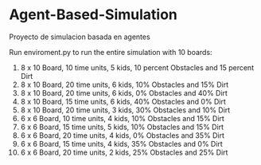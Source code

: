 # Agent-Based-Simulation
Proyecto de simulacion basada en agentes

Run enviroment.py to run the entire simulation with 10 boards:

1.  8 x 10 Board, 10 time units, 5 kids, 10 percent Obstacles and 15 percent Dirt
2.  8 x 10 Board, 20 time units, 6 kids, 10% Obstacles and 15% Dirt 
3.  8 x 10 Board, 20 time units, 6 kids, 0% Obstacles and 40% Dirt 
4.  8 x 10 Board, 15 time units, 6 kids, 40% Obstacles and 0% Dirt 
5.  8 x 10 Board, 20 time units, 3 kids, 30% Obstacles and 10% Dirt 
6.  6 x 6 Board,  10 time units, 4 kids, 10% Obstacles and 15% Dirt  
7.  6 x 6 Board,  15 time units, 5 kids, 10% Obstacles and 15% Dirt 
8.  6 x 6 Board,  20 time units, 4 kids, 0% Obstacles and 35% Dirt 
9.  6 x 6 Board,  15 time units, 4 kids, 35% Obstacles and 0% Dirt 
10.  6 x 6 Board, 20 time units,  2 kids, 25% Obstacles and 25% Dirt 
 